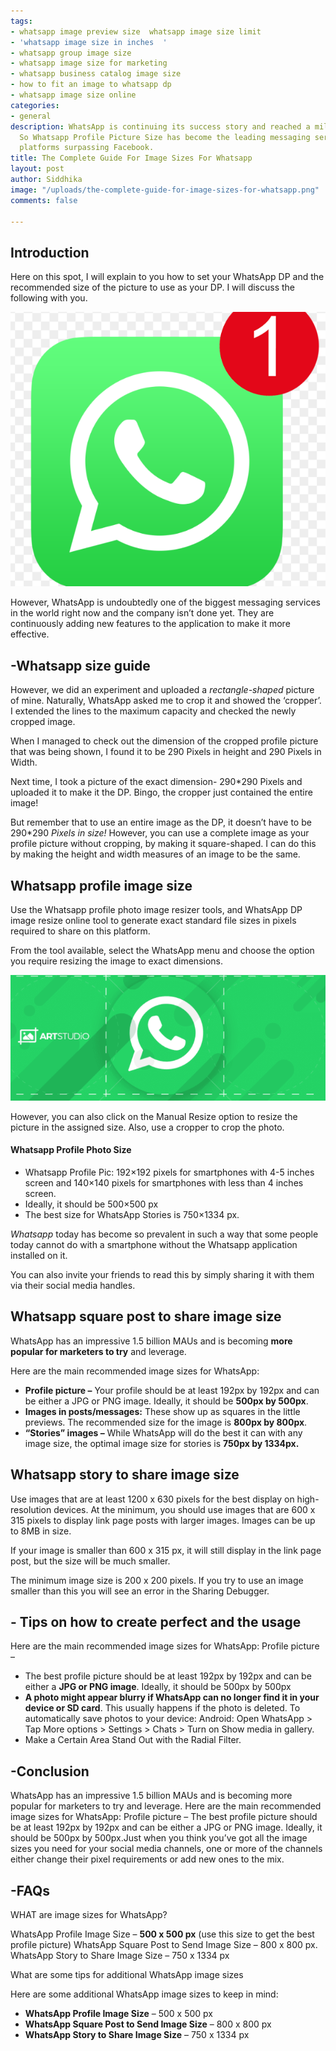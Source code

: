 ```yaml
---
tags:
- whatsapp image preview size  whatsapp image size limit
- 'whatsapp image size in inches  '
- whatsapp group image size
- whatsapp image size for marketing
- whatsapp business catalog image size
- how to fit an image to whatsapp dp
- whatsapp image size online
categories:
- general
description: WhatsApp is continuing its success story and reached a milestone recently.
  So Whatsapp Profile Picture Size has become the leading messaging service on mobile
  platforms surpassing Facebook.
title: The Complete Guide For Image Sizes For Whatsapp
layout: post
author: Siddhika
image: "/uploads/the-complete-guide-for-image-sizes-for-whatsapp.png"
comments: false

---
```

## **Introduction**

Here on this spot, I will explain to you how to set your WhatsApp DP and the recommended size of the picture to use as your DP. I will discuss the following with you.

![They are continuously adding new features to the application to make it more effective.](/uploads/ds.PNG "WhatsApp ")

However, WhatsApp is undoubtedly one of the biggest messaging services in the world right now and the company isn’t done yet. They are continuously adding new features to the application to make it more effective.

## **-Whatsapp size guide**

However, we did an experiment and uploaded a _rectangle-shaped_ picture of mine. Naturally, WhatsApp asked me to crop it and showed the ‘cropper’. I extended the lines to the maximum capacity and checked the newly cropped image.

When I managed to check out the dimension of the cropped profile picture that was being shown, I found it to be 290 Pixels in height and 290 Pixels in Width.

Next time, I took a picture of the exact dimension- 290*290 Pixels and uploaded it to make it the DP. Bingo, the cropper just contained the entire image!

But remember that to use an entire image as the DP, it doesn’t have to be 290*290 _Pixels in size!_ However, you can use a complete image as your profile picture without cropping, by making it square-shaped. I can do this by making the height and width measures of an image to be the same.

## **Whatsapp profile image size**

Use the Whatsapp profile photo image resizer tools, and WhatsApp DP image resize online tool to generate exact standard file sizes in pixels required to share on this platform.

From the tool available, select the WhatsApp menu and choose the option you require resizing the image to exact dimensions.

![From the tool available, select the WhatsApp menu and choose the option you require resizing the image to exact dimensions.](/uploads/dfd.PNG "Whatsapp profile image size")

However, you can also click on the Manual Resize option to resize the picture in the assigned size. Also, use a cropper to crop the photo.

#### **Whatsapp Profile Photo Size**

* Whatsapp Profile Pic: 192×192 pixels for smartphones with 4-5 inches screen and 140×140 pixels for smartphones with less than 4 inches screen.
* Ideally, it should be 500×500 px
* The best size for WhatsApp Stories is 750×1334 px.

_Whatsapp_ today has become so prevalent in such a way that some people today cannot do with a smartphone without the Whatsapp application installed on it.

You can also invite your friends to read this by simply sharing it with them via their social media handles.

## **Whatsapp square post to share image size**

WhatsApp has an impressive 1.5 billion MAUs and is becoming **more popular for marketers to try** and leverage.

Here are the main recommended image sizes for WhatsApp:

* **Profile picture –** Your profile should be at least 192px by 192px and can be either a JPG or PNG image. Ideally, it should be **500px by 500px**.
* **Images in posts/messages:** These show up as squares in the little previews. The recommended size for the image is **800px by 800px**.
* **“Stories” images –** While WhatsApp will do the best it can with any image size, the optimal image size for stories is **750px by 1334px.**

## **Whatsapp story to share image size**

Use images that are at least 1200 x 630 pixels for the best display on high-resolution devices. At the minimum, you should use images that are 600 x 315 pixels to display link page posts with larger images. Images can be up to 8MB in size.

If your image is smaller than 600 x 315 px, it will still display in the link page post, but the size will be much smaller.

The minimum image size is 200 x 200 pixels. If you try to use an image smaller than this you will see an error in the Sharing Debugger.

## **- Tips on how to create perfect and the usage**

Here are the main recommended image sizes for WhatsApp: Profile picture –

* The best profile picture should be at least 192px by 192px and can be either a **JPG or PNG image**. Ideally, it should be 500px by 500px
* **A photo might appear blurry if WhatsApp can no longer find it in your device or SD card**. This usually happens if the photo is deleted. To automatically save photos to your device: Android: Open WhatsApp > Tap More options > Settings > Chats > Turn on Show media in gallery.
* Make a Certain Area Stand Out with the Radial Filter.

## **-Conclusion**

WhatsApp has an impressive 1.5 billion MAUs and is becoming more popular for marketers to try and leverage. Here are the main recommended image sizes for WhatsApp: Profile picture – The best profile picture should be at least 192px by 192px and can be either a JPG or PNG image. Ideally, it should be 500px by 500px.Just when you think you’ve got all the image sizes you need for your social media channels, one or more of the channels either change their pixel requirements or add new ones to the mix.

## **-FAQs**

WHAT are image sizes for WhatsApp?

WhatsApp Profile Image Size – **500 x 500 px** (use this size to get the best profile picture) WhatsApp Square Post to Send Image Size – 800 x 800 px. WhatsApp Story to Share Image Size – 750 x 1334 px

What are some tips for additional WhatsApp image sizes

Here are some additional WhatsApp image sizes to keep in mind:

* **WhatsApp Profile Image Size** – 500 x 500 px
* **WhatsApp Square Post to Send Image Size** – 800 x 800 px
* **WhatsApp Story to Share Image Size** – 750 x 1334 px